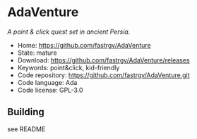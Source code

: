 # AdaVenture

_A point & click quest set in ancient Persia._

- Home: https://github.com/fastrgv/AdaVenture
- State: mature
- Download: https://github.com/fastrgv/AdaVenture/releases
- Keywords: point&click, kid-friendly
- Code repository: https://github.com/fastrgv/AdaVenture.git
- Code language: Ada
- Code license: GPL-3.0

## Building

see README

